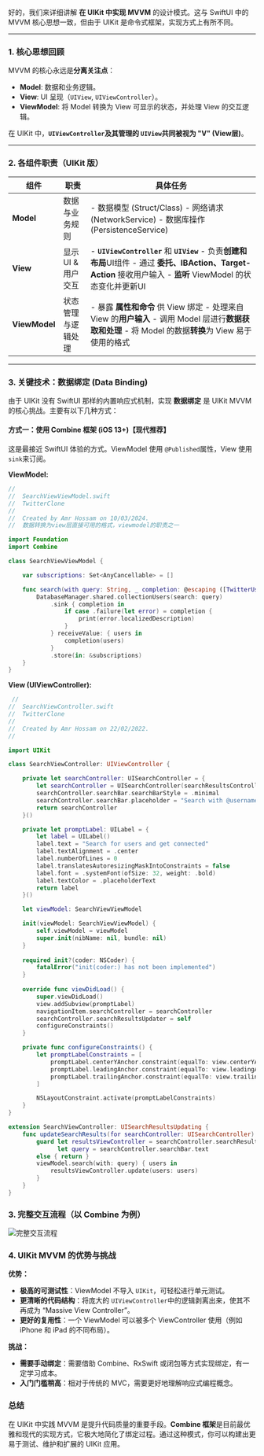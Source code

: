好的，我们来详细讲解 **在 UIKit 中实现 MVVM** 的设计模式。这与 SwiftUI 中的 MVVM 核心思想一致，但由于 UIKit 是命令式框架，实现方式上有所不同。

------

### 1. 核心思想回顾

MVVM 的核心永远是**分离关注点**：

- **Model**: 数据和业务逻辑。
- **View**: UI 呈现（`UIView`, `UIViewController`）。
- **ViewModel**: 将 Model 转换为 View 可显示的状态，并处理 View 的交互逻辑。

在 UIKit 中，**`UIViewController`及其管理的 `UIView`共同被视为 "V" (View层)**。

------

### 2. 各组件职责（UIKit 版）

| 组件          | 职责               | 具体任务                                                     |
| ------------- | ------------------ | ------------------------------------------------------------ |
| **Model**     | 数据与业务规则     | - 数据模型 (Struct/Class) - 网络请求 (NetworkService) - 数据库操作 (PersistenceService) |
| **View**      | 显示UI & 用户交互  | - **`UIViewController`** 和 **`UIView`** - 负责**创建和布局**UI组件 - 通过 **委托、IBAction、Target-Action** 接收用户输入 - **监听** ViewModel 的状态变化并更新UI |
| **ViewModel** | 状态管理与逻辑处理 | - 暴露 **属性和命令** 供 View 绑定 - 处理来自 View 的**用户输入** - 调用 Model 层进行**数据获取和处理** - 将 Model 的数据**转换**为 View 易于使用的格式 |

------

### 3. 关键技术：数据绑定 (Data Binding)

由于 UIKit 没有 SwiftUI 那样的内置响应式机制，实现 **数据绑定** 是 UIKit MVVM 的核心挑战。主要有以下几种方式：

#### 方式一：使用 Combine 框架 (iOS 13+)**【现代推荐】**

这是最接近 SwiftUI 体验的方式。ViewModel 使用 `@Published`属性，View 使用 `sink`来订阅。

**ViewModel:**

```swift
//
//  SearchViewViewModel.swift
//  TwitterClone
//
//  Created by Amr Hossam on 10/03/2024.
//  数据转换为view层直接可用的格式，viewmodel的职责之一

import Foundation
import Combine

class SearchViewViewModel {

    var subscriptions: Set<AnyCancellable> = []

    func search(with query: String, _ completion: @escaping ([TwitterUser]) -> Void) {
        DatabaseManager.shared.collectionUsers(search: query)
            .sink { completion in
                if case .failure(let error) = completion {
                    print(error.localizedDescription)
                }
            } receiveValue: { users in
                completion(users)
            }
            .store(in: &subscriptions)
    }
}

```

**View (UIViewController):**

```swift
 //
//  SearchViewController.swift
//  TwitterClone
//
//  Created by Amr Hossam on 22/02/2022.
//

import UIKit

class SearchViewController: UIViewController {

    private let searchController: UISearchController = {
        let searchController = UISearchController(searchResultsController: SearchResultsViewController())
        searchController.searchBar.searchBarStyle = .minimal
        searchController.searchBar.placeholder = "Search with @usernames"
        return searchController
    }()

    private let promptLabel: UILabel = {
        let label = UILabel()
        label.text = "Search for users and get connected"
        label.textAlignment = .center
        label.numberOfLines = 0
        label.translatesAutoresizingMaskIntoConstraints = false
        label.font = .systemFont(ofSize: 32, weight: .bold)
        label.textColor = .placeholderText
        return label
    }()

    let viewModel: SearchViewViewModel

    init(viewModel: SearchViewViewModel) {
        self.viewModel = viewModel
        super.init(nibName: nil, bundle: nil)
    }
    
    required init?(coder: NSCoder) {
        fatalError("init(coder:) has not been implemented")
    }
    
    override func viewDidLoad() {
        super.viewDidLoad()
        view.addSubview(promptLabel)
        navigationItem.searchController = searchController
        searchController.searchResultsUpdater = self
        configureConstraints()
    }

    private func configureConstraints() {
        let promptLabelConstraints = [
            promptLabel.centerYAnchor.constraint(equalTo: view.centerYAnchor),
            promptLabel.leadingAnchor.constraint(equalTo: view.leadingAnchor, constant: 20),
            promptLabel.trailingAnchor.constraint(equalTo: view.trailingAnchor, constant: -20)
        ]

        NSLayoutConstraint.activate(promptLabelConstraints)
    }
}

extension SearchViewController: UISearchResultsUpdating {
    func updateSearchResults(for searchController: UISearchController) {
        guard let resultsViewController = searchController.searchResultsController as? SearchResultsViewController,
              let query = searchController.searchBar.text
        else { return }
        viewModel.search(with: query) { users in
            resultsViewController.update(users: users)
        }
    }
}

```

### 3. 完整交互流程（以 Combine 为例）

![完整交互流程](/Users/youhan152/Desktop/uikit的MVVM设计模式/完整交互流程.png)

### 4. UIKit MVVM 的优势与挑战

**优势：**

- **极高的可测试性**：ViewModel 不导入 `UIKit`，可轻松进行单元测试。
- **更清晰的代码结构**：将庞大的 `UIViewController`中的逻辑剥离出来，使其不再成为 “Massive View Controller”。
- **更好的复用性**：一个 ViewModel 可以被多个 ViewController 使用（例如 iPhone 和 iPad 的不同布局）。

**挑战：**

- **需要手动绑定**：需要借助 Combine、RxSwift 或闭包等方式实现绑定，有一定学习成本。
- **入门门槛稍高**：相对于传统的 MVC，需要更好地理解响应式编程概念。

### 总结

在 UIKit 中实践 MVVM 是提升代码质量的重要手段。**Combine 框架**是目前最优雅和现代的实现方式，它极大地简化了绑定过程。通过这种模式，你可以构建出更易于测试、维护和扩展的 UIKit 应用。